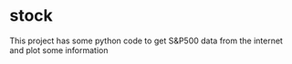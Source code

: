 # stock
This project has some python code to get S&P500 data from the internet and plot some information
